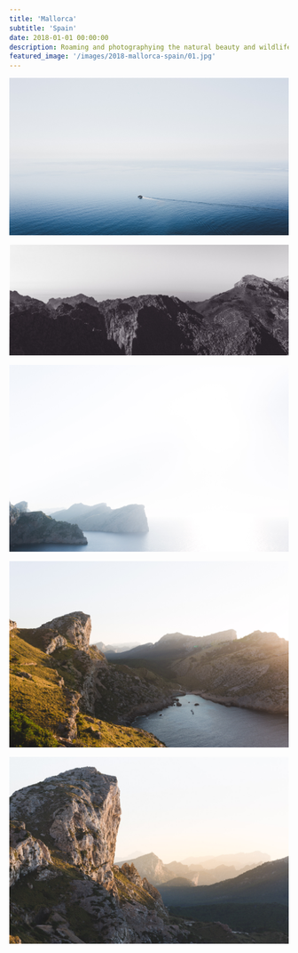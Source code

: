 ```yaml
---
title: 'Mallorca'
subtitle: 'Spain'
date: 2018-01-01 00:00:00
description: Roaming and photographying the natural beauty and wildlife of mallorca Spain.
featured_image: '/images/2018-mallorca-spain/01.jpg'
---
```


![](/images/2018-mallorca-spain/01.jpg)


<!-- > “As a cowboy would say, never approach a bull from the front, a horse from the rear, or a fool from any direction.” -->


![](/images/2018-mallorca-spain/02.jpg)  

![](/images/2018-mallorca-spain/03.jpg)  

![](/images/2018-mallorca-spain/04.jpg)  

![](/images/2018-mallorca-spain/05.jpg)

